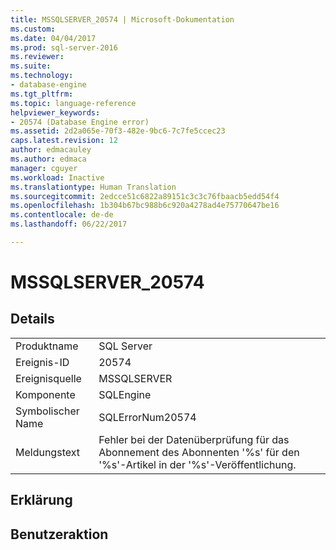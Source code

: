```yaml
---
title: MSSQLSERVER_20574 | Microsoft-Dokumentation
ms.custom: 
ms.date: 04/04/2017
ms.prod: sql-server-2016
ms.reviewer: 
ms.suite: 
ms.technology:
- database-engine
ms.tgt_pltfrm: 
ms.topic: language-reference
helpviewer_keywords:
- 20574 (Database Engine error)
ms.assetid: 2d2a065e-70f3-482e-9bc6-7c7fe5ccec23
caps.latest.revision: 12
author: edmacauley
ms.author: edmaca
manager: cguyer
ms.workload: Inactive
ms.translationtype: Human Translation
ms.sourcegitcommit: 2edcce51c6822a89151c3c3c76fbaacb5edd54f4
ms.openlocfilehash: 1b304b67bc988b6c920a4278ad4e75770647be16
ms.contentlocale: de-de
ms.lasthandoff: 06/22/2017

---
```

# <a name="mssqlserver20574"></a>MSSQLSERVER_20574
  
## <a name="details"></a>Details  
  
|||  
|-|-|  
|Produktname|SQL Server|  
|Ereignis-ID|20574|  
|Ereignisquelle|MSSQLSERVER|  
|Komponente|SQLEngine|  
|Symbolischer Name|SQLErrorNum20574|  
|Meldungstext|Fehler bei der Datenüberprüfung für das Abonnement des Abonnenten '%s' für den '%s'-Artikel in der '%s'-Veröffentlichung.|  
  
## <a name="explanation"></a>Erklärung  
  
## <a name="user-action"></a>Benutzeraktion  

